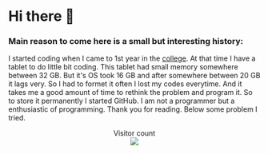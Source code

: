 # Hi there 👋
### Main reason to come here is a small but interesting history:

I started coding when I came to 1st year in the [college](https://rkmvccrahara.org/). At that time I have a tablet to do little bit coding. This tablet had small memory somewhere between 32 GB. But it's OS took 16 GB and after somewhere between 20 GB it lags very. So I had to formet it often I lost my codes everytime. And it takes me a good amount of time to rethink the problem and program it. So to store it permanently I started GitHub. I am not a programmer but a enthusiastic of programming.
Thank you for reading. 
Below some problem I tried.

<p align="center"> 
  Visitor count<br>
  <img src="https://profile-counter.glitch.me/Souvik-0612/count.svg" />
</p>
